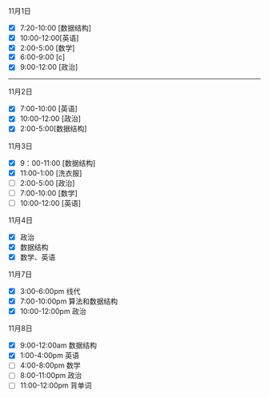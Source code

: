 11月1日  
- [x] 7:20-10:00 [数据结构]
- [x] 10:00-12:00[英语]
- [x] 2:00-5:00 [数学]
- [x] 6:00-9:00 [c]
- [x] 9:00-12:00 [政治]

---

11月2日
- [x] 7:00-10:00 [英语]
- [x] 10:00-12:00 [政治]
- [x] 2:00-5:00[数据结构]

11月3日
- [x] 9：00-11:00 [数据结构]
- [x] 11:00-1:00 [洗衣服]
- [ ] 2:00-5:00 [政治]
- [ ] 7:00-10:00 [数学]
- [ ] 10:00-12:00 [英语]

11月4日
- [x] 政治
- [x] 数据结构
- [x] 数学、英语

11月7日
- [x] 3:00-6:00pm 线代
- [x] 7:00-10:00pm 算法和数据结构
- [x] 10:00-12:00pm 政治

11月8日
- [x] 9:00-12:00am 数据结构
- [x] 1:00-4:00pm 英语
- [ ] 4:00-8:00pm 数学
- [ ] 8:00-11:00pm 政治
- [ ] 11:00-12:00pm 背单词
